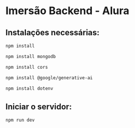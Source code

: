 # Imersão Backend - Alura

## Instalações necessárias:
```bash
npm install
```

```bash
npm install mongodb
```

```bash
npm install cors
```


```bash
npm install @google/generative-ai
```

```bash
npm install dotenv
```

## Iniciar o servidor:
```bash
npm run dev
```